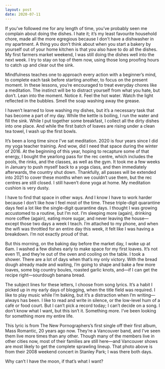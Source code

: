 ```yaml
---
layout: post
date: 2020-07-11
---
```


If you’ve followed me for any length of time, you’ve probably seen me complain about doing the dishes. I hate it; it’s my least favourite household chore, made all the more egregious because I don’t have a dishwasher in my apartment. A thing you don’t think about when you start a bakery by yourself out of your home kitchen is that you also have to do all the dishes. My first farmers market weekend, I was still doing the dishes well into the next week. I try to stay on top of them now, using those long proofing hours to catch up and clear out the sink. 

Mindfulness teaches one to approach every action with a beginner’s mind, to complete each task before starting another, to focus on the present moment. In these lessons, you’re encouraged to treat everyday chores like a meditation. The instinct will be to distract yourself from what you hate, but don’t. Lean into the moment. Notice it. Feel the hot water. Watch the light reflected in the bubbles. Smell the soap washing away the grease. 

I haven’t learned to love washing my dishes, but it’s a necessary task that has become a part of my day. While the kettle is boiling, I run the water and fill the sink. While I put together some breakfast, I collect all the dirty dishes into one place. And while the first batch of loaves are rising under a clean tea towel, I wash up the first bowls.

It’s been a long time since I’ve sat meditation. 2020 is four years since I did my yoga teacher training. And wow, did I need that space during the winter of 2016. At the beginning of this year, hoping to recapture some of that energy, I bought the yearlong pass for the rec centre, which includes the pools, the rinks, and the classes, as well as the gym. It took me a few weeks in January to push myself back to a yoga class, and then immediately afterwards, the country shut down. Thankfully, all passes will be extended into 2021 to cover these months when we couldn’t use them, but the rec centres are still closed. I still haven’t done yoga at home. My meditation cushion is very dusty.

I have to find that space in other ways. And I know I have to work harder because I don’t like how I feel most of the time. These triple-digit quarantine days feel a lot like the single-digit quarantine days. I thought I was growing accustomed to a routine, but I’m not. I’m sleeping more (again), drinking more coffee (again), eating more sugar, and never leaving the house—except those two days a week I teach. I’m attached to my phone, and when the wifi was throttled for an entire day this week, it felt like I was having a breakdown. I’m not exactly proud of that.

But this morning, on the baking day before the market day, I woke up at 6am. I washed a few dishes early to make space for my first loaves. It’s not even 11, and they’re out of the oven and cooling on the table. I took a shower. There are a lot of days when that’s my only victory. With the bread dough already made and waiting, I’m going to shape and bake a few more loaves, some big country boules, roasted garlic knots, and—if I can get the recipe right—sourdough banana bread. 

The subject lines for these letters, I choose from song lyrics. It’s a habit I picked up in my early days of blogging, when the title field was required. I like to play music while I’m baking, but it’s a distraction when I’m writing—always has been. I like to read and write in silence, or the low-level hum of a café or food court. But I can’t pick a record today; I can’t decide on a song. I don’t know what I want, but this isn’t it. Something more. I’ve been looking for something more my entire life.

This lyric is from The New Pornographers’s first single off their first album, Mass Romantic, 20 years ago now. They’re a Vancouver band, and I’ve seen them live more times than any other. Though many of the members live in other cities now, most of their families are still here—and Vancouver shows are most likely to get the complete sprawling lineup. That photo above is from their 2008 weekend concert in Stanley Park; I was there both days. 

Why can’t I have the moon, if that’s what I want?
